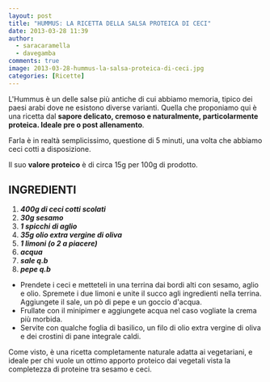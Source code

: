 ```yaml
---
layout: post
title: "HUMMUS: LA RICETTA DELLA SALSA PROTEICA DI CECI"
date: 2013-03-28 11:39
author:
  - saracaramella
  - davegamba
comments: true
image: 2013-03-28-hummus-la-salsa-proteica-di-ceci.jpg
categories: [Ricette]
---
```

L'Hummus è un delle salse più antiche di cui abbiamo memoria, tipico dei paesi arabi dove ne esistono diverse varianti. Quella che proponiamo qui è una ricetta dal **sapore delicato, cremoso e naturalmente, particolarmente proteica. Ideale pre o post allenamento**.

Farla è in realtà semplicissimo, questione di 5 minuti, una volta che abbiamo ceci cotti a disposizione.

Il suo **valore proteico** è di circa 15g per 100g di prodotto.

INGREDIENTI
-----------

1.  _**400g di ceci cotti scolati**_
2.  _**30g sesamo**_
3.  _**1 spicchi di aglio**_
4.  _**35g olio extra vergine di oliva**_
5.  _**1 limoni (o 2 a piacere)**_
6.  _**acqua**_
7.  _**sale q.b**_
8.  _**pepe q.b**_

*	Prendete i ceci e metteteli in una terrina dai bordi alti con sesamo, aglio e olio.
	Spremete i due limoni e unite il succo agli ingredienti nella terrina.
	Aggiungete il sale, un pò di pepe e un goccio d'acqua.
*	Frullate con il minipimer e aggiungete acqua nel caso vogliate la crema più morbida.
*	Servite con qualche foglia di basilico, un filo di olio extra vergine di oliva e dei crostini di pane integrale caldi.

Come visto, è una ricetta completamente naturale adatta ai vegetariani, e ideale per chi vuole un ottimo apporto proteico dai vegetali vista la completezza di proteine tra sesamo e ceci.